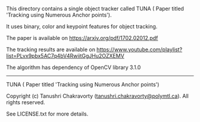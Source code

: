This directory contains a single object tracker called TUNA ( Paper titled 'Tracking using Numerous Anchor points'). 

It uses binary, color and keypoint features for object tracking.

The paper is available on https://arxiv.org/pdf/1702.02012.pdf

The tracking results are available on https://www.youtube.com/playlist?list=PLvx9pbx5AC7q4bV4RwiitGgJHu2OZXEMV

The algorithm has dependency of OpenCV library 3.1.0




-----------
TUNA ( Paper titled 'Tracking using Numerous Anchor points')

Copyright (c) Tanushri Chakravorty (tanushri.chakravorty@polymtl.ca). All rights reserved.

See LICENSE.txt for more details.

